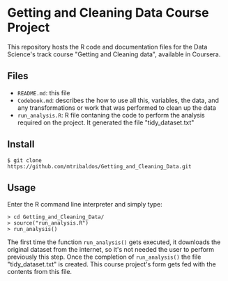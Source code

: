 # Getting and Cleaning Data Course Project

This repository hosts the R code and documentation files for the Data Science's track course "Getting and Cleaning data", available in Coursera.

## Files

- `README.md`: this file
- `Codebook.md`: describes the how to use all this, variables, the data, and any transformations or work that was performed to clean up the data
- `run_analysis.R`: R file contaning the code to perform the analysis required on the project. It generated the file "tidy_dataset.txt"  

## Install

```
$ git clone https://github.com/mtribaldos/Getting_and_Cleaning_Data.git
```

## Usage

Enter the R command line interpreter and simply type:

```
> cd Getting_and_Cleaning_Data/
> source("run_analysis.R")
> run_analysis()
```

The first time the function `run_analysis()` gets executed, it downloads the original dataset from the internet, so it's not needed the user to perform previously this step.
Once the completion of `run_analysis()` the file "tidy_dataset.txt" is created. This course project's form gets fed with the contents from this file.
